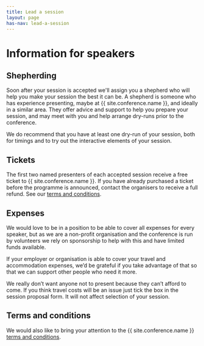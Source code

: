 ```yaml
---
title: Lead a session 
layout: page
has-nav: lead-a-session
---
```

# Information for speakers

## Shepherding

Soon after your session is accepted we'll assign you a shepherd who will help you make your session the best it can be. A shepherd is someone who has experience presenting, maybe at {{ site.conference.name }}, and ideally in a similar area. They offer advice and support to help you prepare your session, and may meet with you and help arrange dry-runs prior to the conference.

We do recommend that you have at least one dry-run of your session, both for timings and to try out the interactive elements of your session.

## Tickets

The first two named presenters of each accepted session receive a free ticket to {{ site.conference.name }}. If you have already purchased a ticket before the programme is announced, contact the organisers to receive a full refund. See our <a href="{{ '/terms-and-conditions.html' | relative_url }}">terms and conditions</a>.

## Expenses

We would love to be in a position to be able to cover all expenses for every speaker, but as we are a non-profit organisation and the conference is run by volunteers we rely on sponsorship to help with this and have limited funds available.

If your employer or organisation is able to cover your travel and accommodation expenses, we’d be grateful if you take advantage of that so that we can support other people who need it more.

We really don’t want anyone not to present because they can’t afford to come. If you think travel costs will be an issue just tick the box in the session proposal form. It will not affect selection of your session.

## Terms and conditions

We would also like to bring your attention to the {{ site.conference.name }} <a href="{{ '/terms-and-conditions.html' | relative_url }}">terms and conditions</a>.
